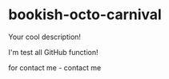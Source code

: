 # bookish-octo-carnival
Your cool description!

I'm test all GitHub function!

for contact me - contact me
